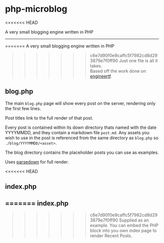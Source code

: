 # php-microblog
<<<<<<< HEAD

A very small blogging engine written in PHP

---

=======
A very small blogging engine written in PHP  
>>>>>>> c6e7d90f0e9caffc5f7982cd8d293879e7f0ff90
Just one file is all it takes.  
Based off the work done on [engineertf](https://github.com/TheDerpySage/engineertf).

## blog.php

The main `blog.php` page will show every post on the server, rendering only the first few lines.

Post titles link to the full render of that post.  

Every post is contained within its down directory thats named with the date YYYYMMDD, and they contain a markdown file `post.md`. Any assets you wish to use in the post is referenced from the same directory as `blog.php` so `./blog/YYYYMMDD/<asset>`.

The blog directory contains the placeholder posts you can use as examples.  

Uses [parsedown](https://github.com/erusev/parsedown) for full render.

<<<<<<< HEAD
## index.php

=======
index.php
---------
>>>>>>> c6e7d90f0e9caffc5f7982cd8d293879e7f0ff90
Supplied as an example. You can embed the PHP block into you own index page to render Recent Posts.
